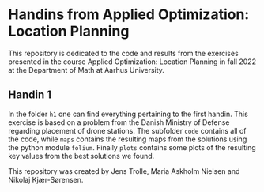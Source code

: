 # Handins from Applied Optimization: Location Planning

This repository is dedicated to the code and results from the exercises presented in the course Applied Optimization: Location Planning in fall 2022 at the Department of Math at Aarhus University.

## Handin 1
In the folder ```h1``` one can find everything pertaining to the first handin. This exercise is based on a problem from the Danish Ministry of Defense regarding placement of drone stations.
The subfolder ```code``` contains all of the code, while ```maps``` contains the resulting maps from the solutions using the python module ```folium```. Finally ```plots``` contains some plots of the resulting key values from the best solutions we found.


This repository was created by Jens Trolle, Maria Askholm Nielsen and Nikolaj Kjær-Sørensen.
